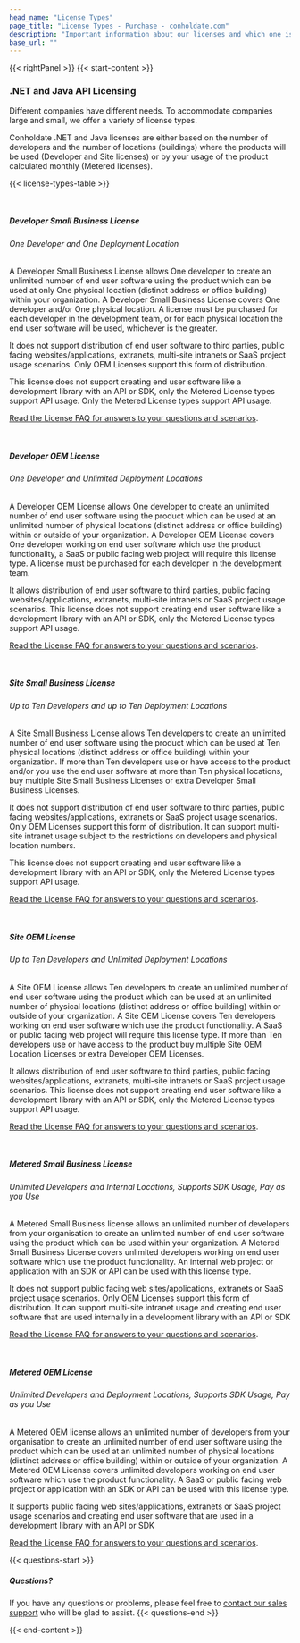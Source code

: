 ```yaml
---
head_name: "License Types"
page_title: "License Types - Purchase - conholdate.com"
description: "Important information about our licenses and which one is right for you."
base_url: ""
---
```

{{< rightPanel >}}
{{< start-content >}}
### .NET and Java API Licensing
Different companies have different needs. To accommodate companies large and small, we offer a variety of license types.

Conholdate .NET and Java licenses are either based on the number of developers and the number of locations (buildings) where the products will be used (Developer and Site licenses) or by your usage of the product calculated monthly (Metered licenses).

{{< license-types-table >}}

&nbsp;  
##### **Developer Small Business License**
###### One Developer and One Deployment Location

A Developer Small Business License allows One developer to create an unlimited number of end user software using the product which can be used at only One physical location (distinct address or office building) within your organization. A Developer Small Business License covers One developer and/or One physical location. A license must be purchased for each developer in the development team, or for each physical location the end user software will be used, whichever is the greater.

It does not support distribution of end user software to third parties, public facing websites/applications, extranets, multi-site intranets or SaaS project usage scenarios. Only OEM Licenses support this form of distribution.

This license does not support creating end user software like a development library with an API or SDK, only the Metered License types support API usage. Only the Metered License types support API usage.

[Read the License FAQ for answers to your questions and scenarios](/faqs/licensing).

&nbsp;  
##### **Developer OEM License**
###### One Developer and Unlimited Deployment Locations

A Developer OEM License allows One developer to create an unlimited number of end user software using the product which can be used at an unlimited number of physical locations (distinct address or office building) within or outside of your organization. A Developer OEM License covers One developer working on end user software which use the product functionality, a SaaS or public facing web project will require this license type. A license must be purchased for each developer in the development team.

It allows distribution of end user software to third parties, public facing websites/applications, extranets, multi-site intranets or SaaS project usage scenarios. This license does not support creating end user software like a development library with an API or SDK, only the Metered License types support API usage.

[Read the License FAQ for answers to your questions and scenarios](/faqs/licensing).

&nbsp;  
##### **Site Small Business License**
###### Up to Ten Developers and up to Ten Deployment Locations

A Site Small Business License allows Ten developers to create an unlimited number of end user software using the product which can be used at Ten physical locations (distinct address or office building) within your organization. If more than Ten developers use or have access to the product and/or you use the end user software at more than Ten physical locations, buy multiple Site Small Business Licenses or extra Developer Small Business Licenses.

It does not support distribution of end user software to third parties, public facing websites/applications, extranets or SaaS project usage scenarios. Only OEM Licenses support this form of distribution. It can support multi-site intranet usage subject to the restrictions on developers and physical location numbers.

This license does not support creating end user software like a development library with an API or SDK, only the Metered License types support API usage.

[Read the License FAQ for answers to your questions and scenarios](/faqs/licensing).

&nbsp;  
##### **Site OEM License**
###### Up to Ten Developers and Unlimited Deployment Locations

A Site OEM License allows Ten developers to create an unlimited number of end user software using the product which can be used at an unlimited number of physical locations (distinct address or office building) within or outside of your organization. A Site OEM License covers Ten developers working on end user software which use the product functionality. A SaaS or public facing web project will require this license type. If more than Ten developers use or have access to the product buy multiple Site OEM Location Licenses or extra Developer OEM Licenses.

It allows distribution of end user software to third parties, public facing websites/applications, extranets, multi-site intranets or SaaS project usage scenarios. This license does not support creating end user software like a development library with an API or SDK, only the Metered License types support API usage.

[Read the License FAQ for answers to your questions and scenarios](/faqs/licensing).

&nbsp;  
##### **Metered Small Business License**
###### Unlimited Developers and Internal Locations, Supports SDK Usage, Pay as you Use

A Metered Small Business license allows an unlimited number of developers from your organisation to create an unlimited number of end user software using the product which can be used within your organization. A Metered Small Business License covers unlimited developers working on end user software which use the product functionality. An internal web project or application with an SDK or API can be used with this license type.

It does not support public facing web sites/applications, extranets or SaaS project usage scenarios. Only OEM Licenses support this form of distribution. It can support multi-site intranet usage and creating end user software that are used internally in a development library with an API or SDK

[Read the License FAQ for answers to your questions and scenarios](/faqs/licensing).

&nbsp;  
##### **Metered OEM License**
###### Unlimited Developers and Deployment Locations, Supports SDK Usage, Pay as you Use

A Metered OEM license allows an unlimited number of developers from your organisation to create an unlimited number of end user software using the product which can be used at an unlimited number of physical locations (distinct address or office building) within or outside of your organization. A Metered OEM License covers unlimited developers working on end user software which use the product functionality. A SaaS or public facing web project or application with an SDK or API can be used with this license type.

It supports public facing web sites/applications, extranets or SaaS project usage scenarios and creating end user software that are used in a development library with an API or SDK

[Read the License FAQ for answers to your questions and scenarios](/faqs/licensing).  

{{< questions-start >}}
##### Questions?
If you have any questions or problems, please feel free to [contact our sales support](https://about.conholdate.com/contact/) who will be glad to assist.
{{< questions-end >}}

{{< end-content >}}